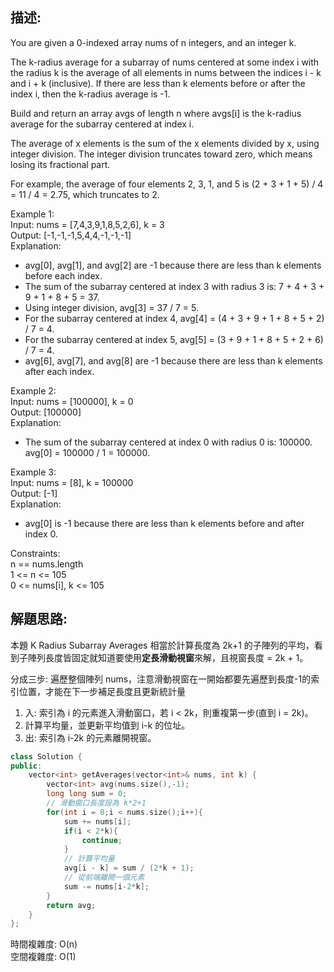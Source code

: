 ## 描述:
You are given a 0-indexed array nums of n integers, and an integer k.

The k-radius average for a subarray of nums centered at some index i with the radius k is the average of all elements in nums between the indices i - k and i + k (inclusive). If there are less than k elements before or after the index i, then the k-radius average is -1.

Build and return an array avgs of length n where avgs[i] is the k-radius average for the subarray centered at index i.

The average of x elements is the sum of the x elements divided by x, using integer division. The integer division truncates toward zero, which means losing its fractional part.

For example, the average of four elements 2, 3, 1, and 5 is (2 + 3 + 1 + 5) / 4 = 11 / 4 = 2.75, which truncates to 2.  

Example 1:  
Input: nums = [7,4,3,9,1,8,5,2,6], k = 3  
Output: [-1,-1,-1,5,4,4,-1,-1,-1]  
Explanation:  
- avg[0], avg[1], and avg[2] are -1 because there are less than k elements before each index. 
- The sum of the subarray centered at index 3 with radius 3 is: 7 + 4 + 3 + 9 + 1 + 8 + 5 = 37.  
- Using integer division, avg[3] = 37 / 7 = 5.  
- For the subarray centered at index 4, avg[4] = (4 + 3 + 9 + 1 + 8 + 5 + 2) / 7 = 4.  
- For the subarray centered at index 5, avg[5] = (3 + 9 + 1 + 8 + 5 + 2 + 6) / 7 = 4.  
- avg[6], avg[7], and avg[8] are -1 because there are less than k elements after each index.  

Example 2:  
Input: nums = [100000], k = 0  
Output: [100000]  
Explanation:  
- The sum of the subarray centered at index 0 with radius 0 is: 100000.
  avg[0] = 100000 / 1 = 100000.    
  
Example 3:  
Input: nums = [8], k = 100000  
Output: [-1]  
Explanation:   
- avg[0] is -1 because there are less than k elements before and after index 0.  

Constraints:  
n == nums.length   
1 <= n <= 105  
0 <= nums[i], k <= 105  

## 解題思路:
本題 K Radius Subarray Averages 相當於計算長度為 2k+1 的子陣列的平均，看到子陣列長度皆固定就知道要使用**定長滑動視窗**來解，且視窗長度 = 2k + 1。  

分成三步: 遍歷整個陣列 nums，注意滑動視窗在一開始都要先遍歷到長度-1的索引位置，才能在下一步補足長度且更新統計量
1. 入: 索引為 i 的元素進入滑動窗口，若 i < 2k，則重複第一步(直到 i = 2k)。  
2. 計算平均量，並更新平均值到 i-k 的位址。  
3. 出: 索引為 i-2k 的元素離開視窗。

```C++
class Solution {
public:
    vector<int> getAverages(vector<int>& nums, int k) {
        vector<int> avg(nums.size(),-1);
        long long sum = 0;
        // 滑動窗口長度設為 k*2+1
        for(int i = 0;i < nums.size();i++){
            sum += nums[i];
            if(i < 2*k){         
                continue;
            }
            // 計算平均量
            avg[i - k] = sum / (2*k + 1);
            // 從前端離開一個元素
            sum -= nums[i-2*k];
        }
        return avg;
    }
};
```
時間複雜度: O(n)  
空間複雜度: O(1)